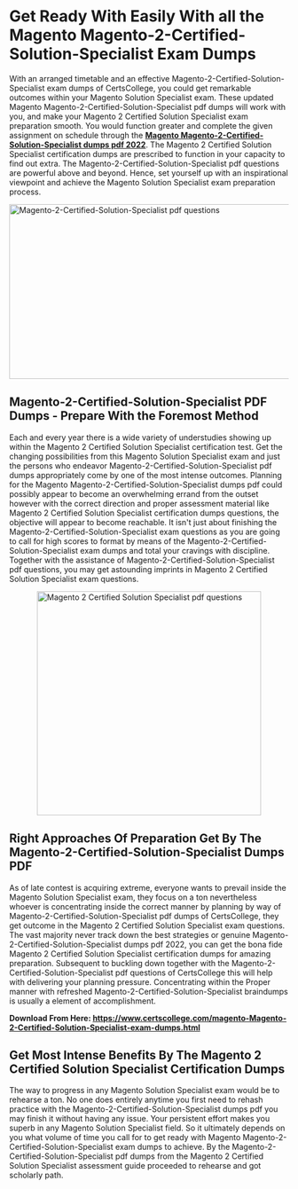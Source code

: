 <h1><strong>Get Ready With Easily With all the Magento Magento-2-Certified-Solution-Specialist Exam Dumps&nbsp;</strong></h1>
<p><span style="font-weight: 400;">With an arranged timetable and an effective  Magento-2-Certified-Solution-Specialist exam dumps of CertsCollege, you could get remarkable outcomes within your Magento Solution Specialist exam. These updated Magento Magento-2-Certified-Solution-Specialist pdf dumps will work with you, and make your Magento 2 Certified Solution Specialist exam preparation smooth. You would function greater and complete the given assignment on schedule through the <strong><a href="https://www.certscollege.com/magento-Magento-2-Certified-Solution-Specialist-exam-dumps.html">Magento Magento-2-Certified-Solution-Specialist dumps pdf 2022</a></strong>. The Magento 2 Certified Solution Specialist certification dumps are prescribed to function in your capacity to find out extra. The  Magento-2-Certified-Solution-Specialist pdf questions are powerful above and beyond. Hence, set yourself up with an inspirational viewpoint and achieve the Magento Solution Specialist exam preparation process.&nbsp;</span></p>
<p><span style="font-weight: 400;"><img style="display: block; margin-left: auto; margin-right: auto;" src="https://i.ibb.co/CPDK3ps/Yellow-and-Blue-Initiative-Blog-Banner.png" alt="Magento-2-Certified-Solution-Specialist pdf questions" width="559" height="315" /></span></p>
<h2><strong>Magento-2-Certified-Solution-Specialist PDF Dumps - Prepare With the Foremost Method</strong></h2>
<p><span style="font-weight: 400;">Each and every year there is a wide variety of understudies showing up within the Magento 2 Certified Solution Specialist certification test. Get the changing possibilities from this Magento Solution Specialist exam and just the persons who endeavor Magento-2-Certified-Solution-Specialist pdf dumps appropriately come by one of the most intense outcomes. Planning for the Magento Magento-2-Certified-Solution-Specialist dumps pdf could possibly appear to become an overwhelming errand from the outset however with the correct direction and proper assessment material like Magento 2 Certified Solution Specialist certification dumps questions, the objective will appear to become reachable. It isn't just about finishing the Magento-2-Certified-Solution-Specialist exam questions as you are going to call for high scores to format by means of the Magento-2-Certified-Solution-Specialist exam dumps and total your cravings with discipline. Together with the assistance of Magento-2-Certified-Solution-Specialist pdf questions, you may get astounding imprints in Magento 2 Certified Solution Specialist exam questions.</span></p>
<p><span style="font-weight: 400;"><a href="https://tinyurl.com/zmmsc"><img style="display: block; margin-left: auto; margin-right: auto;" src="https://i.ibb.co/9tMrhdY/Teacher-Appreciation-Invitation.png" alt="Magento 2 Certified Solution Specialist pdf questions " width="404" height="404" /></a></span></p>
<h2><strong>Right Approaches Of Preparation Get By The Magento-2-Certified-Solution-Specialist Dumps PDF</strong></h2>
<p><span style="font-weight: 400;">As of late contest is acquiring extreme, everyone wants to prevail inside the Magento Solution Specialist exam, they focus on a ton nevertheless whoever is concentrating inside the correct manner by planning by way of Magento-2-Certified-Solution-Specialist pdf dumps of CertsCollege, they get outcome in the Magento 2 Certified Solution Specialist exam questions. The vast majority never track down the best strategies or genuine Magento-2-Certified-Solution-Specialist dumps pdf 2022, you can get the bona fide Magento 2 Certified Solution Specialist certification dumps for amazing preparation. Subsequent to buckling down together with the  Magento-2-Certified-Solution-Specialist pdf questions of CertsCollege this will help with delivering your planning pressure. Concentrating within the Proper manner with refreshed Magento-2-Certified-Solution-Specialist braindumps is usually a element of accomplishment.</span></p>
<p><span style="font-weight: 400;"><strong>Download From Here: <a href="https://www.certscollege.com/magento-Magento-2-Certified-Solution-Specialist-exam-dumps.html">https://www.certscollege.com/magento-Magento-2-Certified-Solution-Specialist-exam-dumps.html</a></strong></span></p>
<h2><strong>Get Most Intense Benefits By The Magento 2 Certified Solution Specialist Certification Dumps</strong></h2>
<p><span style="font-weight: 400;">The way to progress in any Magento Solution Specialist exam would be to rehearse a ton. No one does entirely anytime you first need to rehash practice with the Magento-2-Certified-Solution-Specialist dumps pdf you may finish it without having any issue. Your persistent effort makes you superb in any Magento Solution Specialist field. So it ultimately depends on you what volume of time you call for to get ready with Magento Magento-2-Certified-Solution-Specialist exam dumps to achieve. By the Magento-2-Certified-Solution-Specialist pdf dumps from the Magento 2 Certified Solution Specialist assessment guide proceeded to rehearse and got scholarly path.</span></p>
